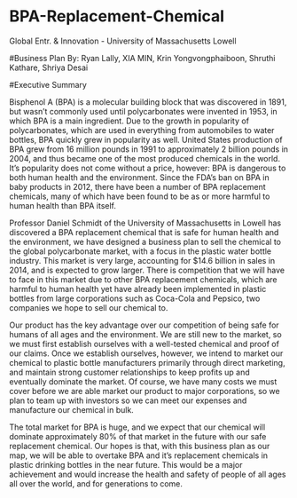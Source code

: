# BPA-Replacement-Chemical
Global Entr. &amp; Innovation  - University of Massachusetts Lowell

#Business Plan By:
Ryan Lally, XIA MIN, Krin Yongvongphaiboon, Shruthi Kathare, Shriya Desai 

#Executive Summary

Bisphenol A (BPA) is a molecular building block that was discovered in 1891, 
but wasn’t commonly used until polycarbonates were invented in 1953, in which BPA is a main ingredient. 
Due to the growth in popularity of polycarbonates, which are used in everything from automobiles to water bottles, 
BPA quickly grew in popularity as well. United States production of BPA grew from 16 million pounds in 1991 to approximately 2 billion 
pounds in 2004, and thus became one of the most produced chemicals in the world. It’s popularity does not come without a price, 
however: BPA is dangerous to both human health and the environment. 
Since the FDA’s ban on BPA in baby products in 2012, there have been a number of BPA replacement chemicals, 
many of which have been found to be as or more harmful to human health than BPA itself.

Professor Daniel Schmidt of the University of Massachusetts in Lowell has discovered a BPA replacement chemical 
that is safe for human health and the environment, we have designed a business plan to sell the chemical to the global 
polycarbonate market, with a focus in the plastic water bottle industry. This market is very large, accounting for $14.6 billion 
in sales in 2014, and is expected to grow larger. There is competition that we will have to face in this market due to 
other BPA replacement chemicals, which are harmful to human health yet have already been implemented in plastic bottles
from large corporations such as Coca-Cola and Pepsico, two companies we hope to sell our chemical to. 

Our product has the key advantage over our competition of being safe for humans of all ages and the environment. We are still new to the market, so we must first establish ourselves with a well-tested chemical and proof of our claims. Once we establish ourselves, however, we intend to market our chemical to plastic bottle manufacturers primarily through direct marketing, and maintain strong customer relationships to keep profits up and eventually dominate the market. Of course, we have many costs we must cover before we are able market our product to major corporations, so we plan to team up with investors so we can meet our expenses and manufacture our chemical in bulk.

The total market for BPA is huge, and we expect that our chemical will dominate approximately 80% of that market in the future with our safe replacement chemical. Our hopes is that, with this business plan as our map, we will be able to overtake BPA and it’s replacement chemicals in plastic drinking bottles in the near future. This would be a major achievement and would increase the health and safety of people of all ages all over the world, and for generations to come.
	

